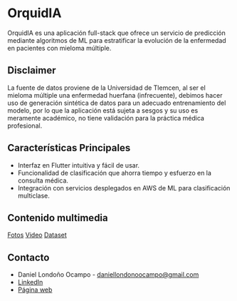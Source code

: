 # OrquidIA

OrquidIA es una aplicación full-stack que ofrece un servicio de predicción mediante algoritmos de ML para estratificar la evolución de la enfermedad en pacientes con mieloma múltiple.

## **Disclaimer**

La fuente de datos proviene de la Universidad de Tlemcen, al ser el mieloma múltiple una enfermedad huerfana (infrecuente), debimos hacer uso de generación sintética de datos para un adecuado entrenamiento del modelo, por lo que la aplicación está sujeta a sesgos y su uso es meramente académico, no tiene validación para la práctica médica profesional.

## Características Principales

* Interfaz en Flutter intuitiva y fácil de usar.
* Funcionalidad de clasificación que ahorra tiempo y esfuerzo en la consulta médica.
* Integración con servicios desplegados en AWS de ML para clasificación multiclase.

## Contenido multimedia

[Fotos](https://drive.google.com/drive/folders/1_r4PS396n5SM3g2gd42mNRS61H2rvmXU?usp=sharing)
[Video](https://drive.google.com/file/d/153JDYJduGaecyvxUSDNOgfl8w6azBnSS/view?usp=sharing)
[Dataset](https://drive.google.com/file/d/1jrxBh31MEusQIiicVWSs5iEBCVDEtRZm/view?usp=sharing)

## Contacto

* Daniel Londoño Ocampo - [daniellondonoocampo@gmail.com](daniellondonoocampo@gmail.com)
* [LinkedIn](www.linkedin.com/in/daniel-londono-ocampo)
* [Página web](https://dldatadevp.vercel.app/es)
